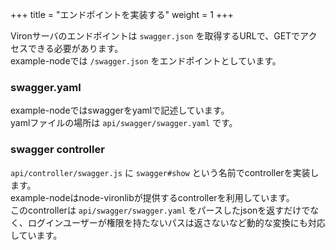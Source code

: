+++
title = "エンドポイントを実装する"
weight = 1
+++

Vironサーバのエンドポイントは `swagger.json` を取得するURLで、GETでアクセスできる必要があります。  
example-nodeでは `/swagger.json` をエンドポイントとしています。  

### swagger.yaml

example-nodeではswaggerをyamlで記述しています。  
yamlファイルの場所は `api/swagger/swagger.yaml` です。

### swagger controller

`api/controller/swagger.js` に `swagger#show` という名前でcontrollerを実装します。  
example-nodeはnode-vironlibが提供するcontrollerを利用しています。  
このcontrollerは `api/swagger/swagger.yaml` をパースしたjsonを返すだけでなく、ログインユーザーが権限を持たないパスは返さないなど動的な変換にも対応しています。


